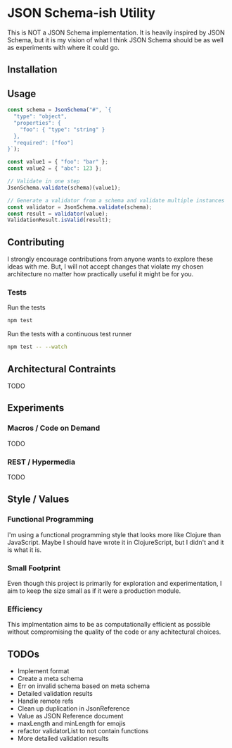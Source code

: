 JSON Schema-ish Utility
=======================

This is NOT a JSON Schema implementation. It is heavily inspired by JSON Schema,
but it is my vision of what I think JSON Schema should be as well as experiments
with where it could go.


Installation
------------

Usage
-----

```javascript
const schema = JsonSchema("#", `{
  "type": "object",
  "properties": {
    "foo": { "type": "string" }
  },
  "required": ["foo"]
}`);

const value1 = { "foo": "bar" };
const value2 = { "abc": 123 };

// Validate in one step
JsonSchema.validate(schema)(value1);

// Generate a validator from a schema and validate multiple instances
const validator = JsonSchema.validate(schema);
const result = validator(value);
ValidationResult.isValid(result);
```

Contributing
------------

I strongly encourage contributions from anyone wants to explore these ideas with
me. But, I will not accept changes that violate my chosen architecture no matter
how practically useful it might be for you.

### Tests

Run the tests

```bash
npm test
```

Run the tests with a continuous test runner
```bash
npm test -- --watch
```

Architectural Contraints
------------------------

TODO

Experiments
-----------

### Macros / Code on Demand

TODO

### REST / Hypermedia

TODO

Style / Values
--------------

### Functional Programming

I'm using a functional programming style that looks more like Clojure than
JavaScript. Maybe I should have wrote it in ClojureScript, but I didn't and it
is what it is.

### Small Footprint

Even though this project is primarily for exploration and experimentation, I
aim to keep the size small as if it were a production module.

### Efficiency

This implmentation aims to be as computationally efficient as possible without
compromising the quality of the code or any achitectural choices.

TODOs
-----

* Implement format
* Create a meta schema
* Err on invalid schema based on meta schema
* Detailed validation results
* Handle remote refs
* Clean up duplication in JsonReference
* Value as JSON Reference document
* maxLength and minLength for emojis
* refactor validatorList to not contain functions
* More detailed validation results
